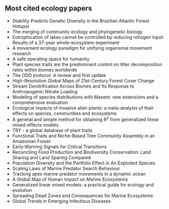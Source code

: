 <h2> Most cited ecology papers</h2>

<ul>

                             

 <li><a target="_blank" href="https://github.com/manjunath5496/Most-cited-ecology-papers/blob/master/stat(1).pdf" style="text-decoration:none;">Stability Predicts Genetic Diversity in the Brazilian Atlantic Forest Hotspot</a></li>

 <li><a target="_blank" href="https://github.com/manjunath5496/Most-cited-ecology-papers/blob/master/stat(2).pdf" style="text-decoration:none;">The merging of community ecology and phylogenetic biology</a></li>

<li><a target="_blank" href="https://github.com/manjunath5496/Most-cited-ecology-papers/blob/master/stat(3).pdf" style="text-decoration:none;">Eutrophication of lakes cannot be controlled by reducing nitrogen input: Results of a 37-year whole-ecosystem experiment</a></li>
 <li><a target="_blank" href="https://github.com/manjunath5496/Most-cited-ecology-papers/blob/master/stat(4).pdf" style="text-decoration:none;">A movement ecology paradigm for unifying organismal movement research </a></li>                              
<li><a target="_blank" href="https://github.com/manjunath5496/Most-cited-ecology-papers/blob/master/stat(5).pdf" style="text-decoration:none;">A safe operating space for humanity</a></li>
<li><a target="_blank" href="https://github.com/manjunath5496/Most-cited-ecology-papers/blob/master/stat(6).pdf" style="text-decoration:none;">Plant species traits are the predominant control on litter decomposition rates within biomes worldwide</a></li>
 <li><a target="_blank" href="https://github.com/manjunath5496/Most-cited-ecology-papers/blob/master/stat(7).pdf" style="text-decoration:none;">The ODD protocol: A review and first update</a></li>

 <li><a target="_blank" href="https://github.com/manjunath5496/Most-cited-ecology-papers/blob/master/stat(8).pdf" style="text-decoration:none;"> High-Resolution Global Maps of 21st-Century Forest Cover Change </a></li>
   <li><a target="_blank" href="https://github.com/manjunath5496/Most-cited-ecology-papers/blob/master/stat(9).pdf" style="text-decoration:none;">Stream Denitrification Across Biomes and Its Response to Anthropogenic Nitrate Loading</a></li>
  
   
 <li><a target="_blank" href="https://github.com/manjunath5496/Most-cited-ecology-papers/blob/master/stat(10).pdf" style="text-decoration:none;">Modeling of species distributions with Maxent: new extensions and a comprehensive evaluation</a></li>                              
<li><a target="_blank" href="https://github.com/manjunath5496/Most-cited-ecology-papers/blob/master/stat(11).pdf" style="text-decoration:none;">Ecological impacts of invasive alien plants: a meta-analysis of their effects on species, communities and ecosystems</a></li>
<li><a target="_blank" href="https://github.com/manjunath5496/Most-cited-ecology-papers/blob/master/stat(12).pdf" style="text-decoration:none;">A general and simple method for obtaining R<sup>2</sup> from generalized linear mixed-effects models</a></li>
<li><a target="_blank" href="https://github.com/manjunath5496/Most-cited-ecology-papers/blob/master/stat(13).pdf" style="text-decoration:none;">TRY - a global database of plant traits</a></li>

<li><a target="_blank" href="https://github.com/manjunath5496/Most-cited-ecology-papers/blob/master/stat(14).pdf" style="text-decoration:none;">Functional Traits and Niche-Based Tree Community Assembly in an Amazonian Forest</a></li>
                              
<li><a target="_blank" href="https://github.com/manjunath5496/Most-cited-ecology-papers/blob/master/stat(15).pdf" style="text-decoration:none;">Early-Warning Signals for Critical Transitions</a></li>

<li><a target="_blank" href="https://github.com/manjunath5496/Most-cited-ecology-papers/blob/master/stat(16).pdf" style="text-decoration:none;">Reconciling Food Production and Biodiversity Conservation: Land Sharing and Land Sparing Compared</a></li>

  <li><a target="_blank" href="https://github.com/manjunath5496/Most-cited-ecology-papers/blob/master/stat(17).pdf" style="text-decoration:none;">Population Diversity and the Portfolio Effect in An Exploited Species</a></li>   
  
<li><a target="_blank" href="https://github.com/manjunath5496/Most-cited-ecology-papers/blob/master/stat(18).pdf" style="text-decoration:none;">Scaling Laws of Marine Predator Search Behaviour</a></li> 

  
<li><a target="_blank" href="https://github.com/manjunath5496/Most-cited-ecology-papers/blob/master/stat(19).pdf" style="text-decoration:none;">Tracking apex marine predator movements in a dynamic ocean</a></li> 

<li><a target="_blank" href="https://github.com/manjunath5496/Most-cited-ecology-papers/blob/master/stat(20).pdf" style="text-decoration:none;">A Global Map of Human Impact on
Marine Ecosystems</a></li>

<li><a target="_blank" href="https://github.com/manjunath5496/Most-cited-ecology-papers/blob/master/stat(21).pdf" style="text-decoration:none;">Generalized linear mixed models: a practical guide for ecology and evolution</a></li>
<li><a target="_blank" href="https://github.com/manjunath5496/Most-cited-ecology-papers/blob/master/stat(22).pdf" style="text-decoration:none;">Spreading Dead Zones and Consequences for Marine Ecosystems</a></li> 
 <li><a target="_blank" href="https://github.com/manjunath5496/Most-cited-ecology-papers/blob/master/stat(23).pdf" style="text-decoration:none;">Global Trends in Emerging Infectious Diseases</a></li> 
 </ul>
